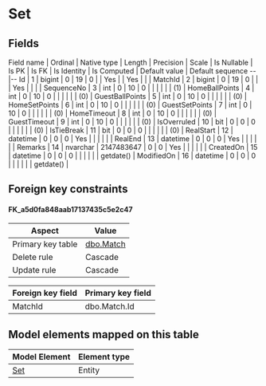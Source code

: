 ﻿Set
============

## Fields

Field name | Ordinal | Native type | Length | Precision | Scale | Is Nullable | Is PK | Is FK | Is Identity | Is Computed  | Default value | Default sequence
--|--
Id | 1 | bigint | 0 | 19 | 0 |  | Yes |  | Yes |  |  | 
MatchId | 2 | bigint | 0 | 19 | 0 |  |  | Yes |  |  |  | 
SequenceNo | 3 | int | 0 | 10 | 0 |  |  |  |  |  | (1) | 
HomeBallPoints | 4 | int | 0 | 10 | 0 |  |  |  |  |  | (0) | 
GuestBallPoints | 5 | int | 0 | 10 | 0 |  |  |  |  |  | (0) | 
HomeSetPoints | 6 | int | 0 | 10 | 0 |  |  |  |  |  | (0) | 
GuestSetPoints | 7 | int | 0 | 10 | 0 |  |  |  |  |  | (0) | 
HomeTimeout | 8 | int | 0 | 10 | 0 |  |  |  |  |  | (0) | 
GuestTimeout | 9 | int | 0 | 10 | 0 |  |  |  |  |  | (0) | 
IsOverruled | 10 | bit | 0 | 0 | 0 |  |  |  |  |  | (0) | 
IsTieBreak | 11 | bit | 0 | 0 | 0 |  |  |  |  |  | (0) | 
RealStart | 12 | datetime | 0 | 0 | 0 | Yes |  |  |  |  |  | 
RealEnd | 13 | datetime | 0 | 0 | 0 | Yes |  |  |  |  |  | 
Remarks | 14 | nvarchar | 2147483647 | 0 | 0 | Yes |  |  |  |  |  | 
CreatedOn | 15 | datetime | 0 | 0 | 0 |  |  |  |  |  | getdate() | 
ModifiedOn | 16 | datetime | 0 | 0 | 0 |  |  |  |  |  | getdate() | 

## Foreign key constraints

#### FK_a5d0fa848aab17137435c5e2c47

Aspect | Value
--|--
Primary key table | [dbo.Match](../dbo/Match.htm)
Delete rule | Cascade
Update rule | Cascade 

Foreign key field | Primary key field
--|--
MatchId | dbo.Match.Id

## Model elements mapped on this table

Model Element | Element type
--|--
[Set](../../../EntityModel/_DefaultGroup/Entities/Set.htm) | Entity
